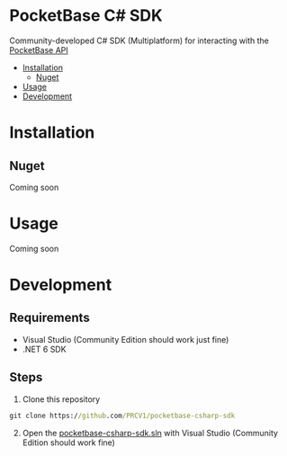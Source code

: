 PocketBase C# SDK
======================================================================

Community-developed C# SDK (Multiplatform) for interacting with the [PocketBase API](https://pocketbase.io/docs)

- [Installation](#installation)
    - [Nuget](#installation_nuget)
- [Usage](#usage)
- [Development](#development)

# Installation

## Nuget

Coming soon

# Usage
Coming soon

# Development

## Requirements
- Visual Studio (Community Edition should work just fine)
- .NET 6 SDK

## Steps
1. Clone this repository
```cmd
git clone https://github.com/PRCV1/pocketbase-csharp-sdk
```
2. Open the [pocketbase-csharp-sdk.sln](pocketbase-csharp-sdk.sln) with Visual Studio (Community Edition should work fine)